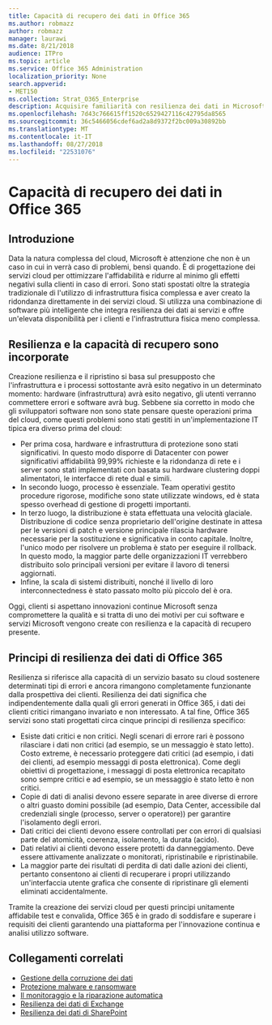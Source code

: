 ```yaml
---
title: Capacità di recupero dei dati in Office 365
ms.author: robmazz
author: robmazz
manager: laurawi
ms.date: 8/21/2018
audience: ITPro
ms.topic: article
ms.service: Office 365 Administration
localization_priority: None
search.appverid:
- MET150
ms.collection: Strat_O365_Enterprise
description: Acquisire familiarità con resilienza dei dati in Microsoft Office 365.
ms.openlocfilehash: 7d43c766615ff1520c6529427116c42795da8565
ms.sourcegitcommit: 36c5466056cdef6ad2a8d9372f2bc009a30892bb
ms.translationtype: MT
ms.contentlocale: it-IT
ms.lasthandoff: 08/27/2018
ms.locfileid: "22531076"
---
```

# <a name="data-resiliency-in-office-365"></a>Capacità di recupero dei dati in Office 365

## <a name="introduction"></a>Introduzione
Data la natura complessa del cloud, Microsoft è attenzione che non è un caso in cui in verrà caso di problemi, bensì quando. È di progettazione dei servizi cloud per ottimizzare l'affidabilità e ridurre al minimo gli effetti negativi sulla clienti in caso di errori. Sono stati spostati oltre la strategia tradizionale di l'utilizzo di infrastruttura fisica complessa e aver creato la ridondanza direttamente in dei servizi cloud. Si utilizza una combinazione di software più intelligente che integra resilienza dei dati ai servizi e offre un'elevata disponibilità per i clienti e l'infrastruttura fisica meno complessa. 

## <a name="resiliency-and-recoverability-are-built-in"></a>Resilienza e la capacità di recupero sono incorporate 
Creazione resilienza e il ripristino si basa sul presupposto che l'infrastruttura e i processi sottostante avrà esito negativo in un determinato momento: hardware (infrastruttura) avrà esito negativo, gli utenti verranno commettere errori e software avrà bug. Sebbene sia corretto in modo che gli sviluppatori software non sono state pensare queste operazioni prima del cloud, come questi problemi sono stati gestiti in un'implementazione IT tipica era diverso prima del cloud: 
- Per prima cosa, hardware e infrastruttura di protezione sono stati significativi. In questo modo disporre di Datacenter con power significativi affidabilità 99,99% richieste e la ridondanza di rete e i server sono stati implementati con basata su hardware clustering doppi alimentatori, le interfacce di rete dual e simili. 
- In secondo luogo, processo è essenziale. Team operativi gestito procedure rigorose, modifiche sono state utilizzate windows, ed è stata spesso overhead di gestione di progetti importanti. 
- In terzo luogo, la distribuzione è stata effettuata una velocità glaciale. Distribuzione di codice senza proprietario dell'origine destinate in attesa per le versioni di patch e versione principale rilascia hardware necessarie per la sostituzione e significativa in conto capitale. Inoltre, l'unico modo per risolvere un problema è stato per eseguire il rollback. In questo modo, la maggior parte delle organizzazioni IT verrebbero distribuito solo principali versioni per evitare il lavoro di tenersi aggiornati. 
- Infine, la scala di sistemi distribuiti, nonché il livello di loro interconnectedness è stato passato molto più piccolo del è ora. 

Oggi, clienti si aspettano innovazioni continue Microsoft senza compromettere la qualità e si tratta di uno dei motivi per cui software e servizi Microsoft vengono create con resilienza e la capacità di recupero presente. 

## <a name="office-365-data-resiliency-principles"></a>Principi di resilienza dei dati di Office 365 
Resilienza si riferisce alla capacità di un servizio basato su cloud sostenere determinati tipi di errori e ancora rimangono completamente funzionante dalla prospettiva dei clienti. Resilienza dei dati significa che indipendentemente dalla quali gli errori generati in Office 365, i dati dei clienti critici rimangano invariato e non interessato. A tal fine, Office 365 servizi sono stati progettati circa cinque principi di resilienza specifico: 
- Esiste dati critici e non critici. Negli scenari di errore rari è possono rilasciare i dati non critici (ad esempio, se un messaggio è stato letto). Costo extreme, è necessario proteggere dati critici (ad esempio, i dati dei clienti, ad esempio messaggi di posta elettronica). Come degli obiettivi di progettazione, i messaggi di posta elettronica recapitato sono sempre critici e ad esempio, se un messaggio è stato letto è non critici. 
- Copie di dati di analisi devono essere separate in aree diverse di errore o altri guasto domini possibile (ad esempio, Data Center, accessibile dal credenziali single (processo, server o operatore)) per garantire l'isolamento degli errori. 
- Dati critici dei clienti devono essere controllati per con errori di qualsiasi parte del atomicità, coerenza, isolamento, la durata (acido). 
- Dati relativi ai clienti devono essere protetti da danneggiamento. Deve essere attivamente analizzate o monitorati, ripristinabile e ripristinabile. 
- La maggior parte dei risultati di perdita di dati dalle azioni dei clienti, pertanto consentono ai clienti di recuperare i propri utilizzando un'interfaccia utente grafica che consente di ripristinare gli elementi eliminati accidentalmente. 
 
Tramite la creazione dei servizi cloud per questi principi unitamente affidabile test e convalida, Office 365 è in grado di soddisfare e superare i requisiti dei clienti garantendo una piattaforma per l'innovazione continua e analisi utilizzo software. 

## <a name="related-links"></a>Collegamenti correlati

- [Gestione della corruzione dei dati](office-365-dealing-with-data-corruption.md)
- [Protezione malware e ransomware](office-365-malware-and-ransomware-protection.md)
- [Il monitoraggio e la riparazione automatica](office-365-monitoring-and-self-healing.md)
- [Resilienza dei dati di Exchange](office-365-exchange-data-resiliency.md)
- [Resilienza dei dati di SharePoint](office-365-sharepoint-data-resiliency.md)